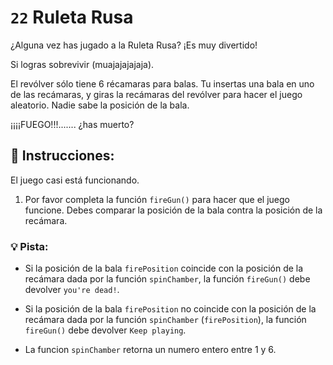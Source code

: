 # `22` Ruleta Rusa 

¿Alguna vez has jugado a la Ruleta Rusa? ¡Es muy divertido! 

Si logras sobrevivir (muajajajajaja).

El revólver sólo tiene 6 récamaras para balas. Tu insertas una bala en uno de las recámaras, y giras la recámaras del revólver para hacer el juego aleatorio. Nadie sabe la posición de la bala.

¡¡¡¡FUEGO!!!....... ¿has muerto?

## :pencil: Instrucciones:

El juego casi está funcionando.

1. Por favor completa la función `fireGun()` para hacer que el juego funcione. Debes comparar la posición de la bala contra la posición de la recámara.


### :bulb: Pista:

- Si la posición de la bala `firePosition` coincide con la posición de la recámara dada por la función `spinChamber`, la función `fireGun()` debe devolver `you're dead!`.

- Si la posición de la bala `firePosition` no coincide con la posición de la recámara dada por la función `spinChamber` (`firePosition`), la función `fireGun()` debe devolver `Keep playing`.

- La funcion `spinChamber` retorna un numero entero entre 1 y 6.